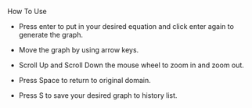How To Use

- Press enter to put in your desired equation and click enter again to generate the graph.

- Move the graph by using arrow keys.

- Scroll Up and Scroll Down the mouse wheel to zoom in and zoom out.

- Press Space to return to original domain.

- Press S to save your desired graph to history list.

